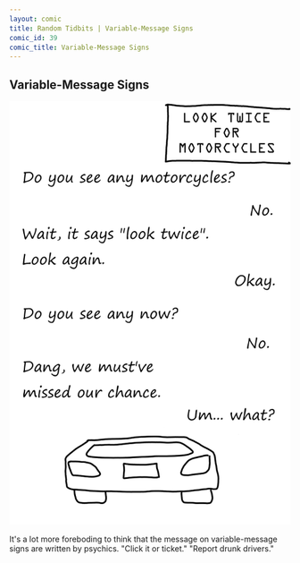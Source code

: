 ```yaml
---
layout: comic
title: Random Tidbits | Variable-Message Signs
comic_id: 39
comic_title: Variable-Message Signs
---
```


## Variable-Message Signs

<img id="img39" src="/assets/images/39.png">

It's a lot more foreboding to think that the message on variable-message signs are written by psychics. "Click it or ticket." "Report drunk drivers."
